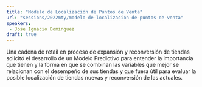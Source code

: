 ```yaml
---
title: "Modelo de Localización de Puntos de Venta"
url: "sessions/2022mty/modelo-de-localizacion-de-puntos-de-venta"
speakers:
 - Jose Ignacio Dominguez
draft: true
---
```


Una cadena de retail en proceso de expansión y reconversión de tiendas solicitó el desarrollo de un Modelo Predictivo para entender la importancia que tienen y la forma en que se combinan las variables que mejor se relacionan con el desempeño de sus tiendas y que fuera útil para evaluar la posible localización de tiendas nuevas y reconversión de las actuales.